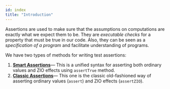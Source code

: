 ```yaml
---
id: index
title: "Introduction"
---
```


Assertions are used to make sure that the assumptions on computations are exactly what we expect them to be. They are _executable checks_ for a property that must be true in our code. Also, they can be seen as a _specification of a program_ and facilitate understanding of programs.

We have two types of methods for writing test assertions:
1. **[Smart Assertions](smart-assertions.md)**— This is a unified syntax for asserting both ordinary values and ZIO effects using `assertTrue` method.
2. **[Classic Assertions](classic-assertions.md)**— This one is the classic old-fashioned way of asserting ordinary values (`assert`) and ZIO effects (`assertZIO`).
